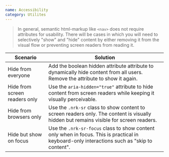 ```yaml
---
name: Accessibility
category: Utilites
---
```


> In general, semantic html-markup like `<nav>` does not require attributes for usability. There will be cases in which you will need to selectively "show" and "hide" content by either removing it from the visual flow or preventing screen readers from reading it.

| Scenario | Solution |
| --- | --- |
| Hide from everyone | Add the boolean hidden attribute attribute to dynamically hide content from all users. Remove the attribute to show it again. |
| Hide from screen readers only | Use the `aria-hidden="true"` attribute to hide content from screen readers while keeping it visually perceivable. |
| Hide from browsers only | Use the `.nrk-sr` class to show content to screen readers only. The content is visually hidden but remains visible for screen readers. |
| Hide but show on focus | Use the `.nrk-sr-focus` class to show content only when in focus. This is practical in keyboard-only interactions such as "skip to content". |
